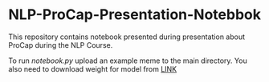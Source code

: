 # NLP-ProCap-Presentation-Notebbok
This repository contains notebook presented during presentation about ProCap during the NLP Course.

To run *notebook.py* upload an example meme to the main directory.
You also need to download weight for model from [LINK](https://drive.usercontent.google.com/download?id=1L63oBNVgz7xSb_3hGbUdkYW1IuRgMkCa&export=download&authuser=0)
